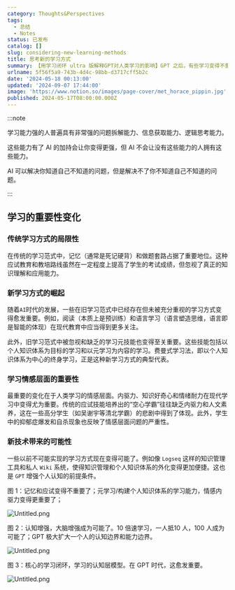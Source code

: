```yaml
---
category: Thoughts&Perspectives
tags:
  - 总结
  - Notes
status: 已发布
catalog: []
slug: considering-new-learning-methods
title: 思考新的学习方式
summary: 【用学习闭环 ultra 版解释GPT对人类学习的影响】GPT 之后，有些学习变得不重要了，有些学习变得更重要了，有些学习从不可能变成可能了。
urlname: 5f56f5a9-743b-4d4c-98bb-d3717cff5b2c
date: '2024-05-18 00:13:00'
updated: '2024-09-07 17:44:00'
image: 'https://www.notion.so/images/page-cover/met_horace_pippin.jpg'
published: 2024-05-17T08:00:00.000Z
---
```


:::note


学习能力强的人普遍具有非常强的问题拆解能力、信息获取能力、逻辑思考能力。


这些能力有了 AI 的加持会让你变得更强，但 AI 不会让没有这些能力的人拥有这些能力。


AI 可以解决你知道自己不知道的问题，但是解决不了你不知道自己不知道的问题。


:::


## 学习的重要性变化


### 传统学习方式的局限性


在传统的学习范式中，记忆（通常是死记硬背）和做题套路占据了重要地位。这种应试教育和教培路线虽然在一定程度上提高了学生的考试成绩，但忽视了真正的知识理解和应用能力。


### 新学习方式的崛起


随着`AI`时代的发展，一些在旧学习范式中已经存在但未被充分重视的学习方式变得愈发重要。例如，阅读（本质上是预训练）和语言学习（语言塑造思维，语言即是智能的体现）在现代教育中应当得到更多关注。


此外，旧学习范式中被忽视和缺乏的学习元技能也变得至关重要。这些技能包括以个人知识体系为目标的学习和以元学习为内容的学习。费曼式学习法，即以个人知识体系为中心的终身学习，正是这种新学习方式的典型代表。


### 学习情感层面的重要性


最重要的变化在于人类学习的情感层面。内驱力、知识好奇心和情绪耐力在现代学习中变得尤为重要。传统的应试技能培养出的“空心学霸”往往缺乏内驱力和人文素养，这在一些高分学生（如吴谢宇等清北学霸）的悲剧中得到了体现。此外，学生中的抑郁症爆发和自杀现象也反映了情感层面问题的严重性。


### 新技术带来的可能性


一些以前不可能实现的学习方式现在变得可能了。例如像 `Logseq` 这样的知识管理工具和私人 `Wiki` 系统，使得知识管理和个人知识体系的外化变得更加便捷。这也是 `GPT` 增强个人认知的前提条件。


图 1：记忆和应试变得不重要了；元学习/构建个人知识体系的学习能力，情感内驱力变得更重要了；


![Untitled.png](https://prod-files-secure.s3.us-west-2.amazonaws.com/5d24fe63-e567-4804-86f9-9fdc62e13082/a8319b77-00b3-43d9-9f99-e58187f20cfe/Untitled.png?X-Amz-Algorithm=AWS4-HMAC-SHA256&X-Amz-Content-Sha256=UNSIGNED-PAYLOAD&X-Amz-Credential=AKIAT73L2G45FSPPWI6X%2F20241130%2Fus-west-2%2Fs3%2Faws4_request&X-Amz-Date=20241130T053747Z&X-Amz-Expires=3600&X-Amz-Signature=8df23fd0dc2d1cbe5747795de4218458e9fc0ccbef1e478e08fa6cd08f4770f3&X-Amz-SignedHeaders=host&x-id=GetObject)


图 2：认知增强，大脑增强成为可能了。10 倍速学习，一人抵10 人，100 人成为可能了；GPT 极大扩大一个人的认知边界和能力边界。


![Untitled.png](https://prod-files-secure.s3.us-west-2.amazonaws.com/5d24fe63-e567-4804-86f9-9fdc62e13082/e195b372-4d2b-479c-9e75-1be4e2c1412e/Untitled.png?X-Amz-Algorithm=AWS4-HMAC-SHA256&X-Amz-Content-Sha256=UNSIGNED-PAYLOAD&X-Amz-Credential=AKIAT73L2G45FSPPWI6X%2F20241130%2Fus-west-2%2Fs3%2Faws4_request&X-Amz-Date=20241130T053747Z&X-Amz-Expires=3600&X-Amz-Signature=d701a263e5dd340e21552dbe56c4b45702d88cd06bd883c590224aeaf914011b&X-Amz-SignedHeaders=host&x-id=GetObject)


图 3：核心的学习闭环，学习的认知层模型。在 GPT 时代，这愈发重要。


![Untitled.png](https://prod-files-secure.s3.us-west-2.amazonaws.com/5d24fe63-e567-4804-86f9-9fdc62e13082/57f2a38d-97b9-407e-baa1-8fecb8348e87/Untitled.png?X-Amz-Algorithm=AWS4-HMAC-SHA256&X-Amz-Content-Sha256=UNSIGNED-PAYLOAD&X-Amz-Credential=AKIAT73L2G45FSPPWI6X%2F20241130%2Fus-west-2%2Fs3%2Faws4_request&X-Amz-Date=20241130T053747Z&X-Amz-Expires=3600&X-Amz-Signature=378a932856e538549a2a09c42099ff501303a1450198249f2644764b5aafa020&X-Amz-SignedHeaders=host&x-id=GetObject)

